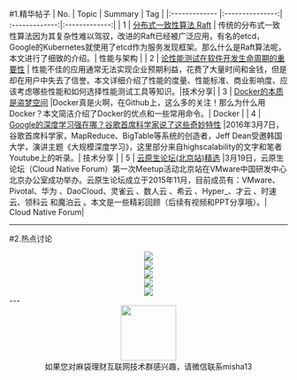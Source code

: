 #1.精华帖子
| No.  | Topic  | Summary | Tag |
|:------------- |:---------------:| :-------------:|:-------------:|
| 1 | [分布式一致性算法 Raft](http://mp.weixin.qq.com/s?__biz=MzA4Nzc4MjI4MQ==&mid=403562521&idx=1&sn=d69a9833999de4a5f23d3914308eb52f&scene=1&srcid=0322CvZ5DkbHG3e113E6rS1L#rd) | 传统的分布式一致性算法因为其复杂性难以驾驭，改进的Raft已经被广泛应用，有名的etcd，Google的Kubernetes就使用了etcd作为服务发现框架。那么什么是Raft算法呢，本文进行了细致的介绍。| 性能与架构 |
| 2 | [论性能测试在软件开发生命周期的重要性](http://mp.weixin.qq.com/s?__biz=MzA5NTkwMzkwNQ==&mid=402835485&idx=1&sn=81621ff8e2b0d4d34938dfa055e75014&scene=1&srcid=0323aGsGBX7HrdgmOWmJPMnI#rd) | 性能不佳的应用通常无法实现企业预期利益，花费了大量时间和金钱，但是却在用户中失去了信誉。本文详细介绍了性能的度量、性能标准、商业影响度、应该考虑哪些性能和如何选择性能测试工具等知识。|技术分享|
| 3 | [Docker的本质是盗梦空间](http://mp.weixin.qq.com/s?__biz=MzA5NTcyMjg1Nw==&mid=403656120&idx=1&sn=40d37b532c404c81b8f94ee47ace5912&scene=1&srcid=0324eYJTsAebeguvtBOFWbV2#rd) |Docker真是火啊，在Github上，这么多的关注！那么为什么用Docker？本文简洁介绍了Docker的优点和一些常用命令。|  Docker |
| 4 | [Google的深度学习强在哪？谷歌首席科学家说了这些奇妙特性](http://mp.weixin.qq.com/s?__biz=MzA3NTM4NDE2Mw==&mid=401777115&idx=1&sn=b4ffd5cc3a5600ded3ade5a62dd6779b&scene=1&srcid=0326T2hVqsFWmTKc2KO9OSTY#rd) |2016年3月7日，谷歌首席科学家，MapReduce、BigTable等系统的创造者，Jeff Dean受邀韩国大学，演讲主题《大规模深度学习》，这里部分来自highscalability的文字和笔者Youtube上的听录。|  技术分享 |
| 5 | [云原生论坛(北京站)精选](http://mp.weixin.qq.com/s?__biz=MzAwNzUyNzI5Mw==&mid=480664420&idx=1&sn=d38bc69ef3b7f8961f6be7a8f53cf1e7&scene=1&srcid=0325pBJ8HQbp7Uyyo5Bv5vz7#rd) |3月19日，云原生论坛（Cloud Native Forum）第一次Meetup活动北京站在VMware中国研发中心北京办公室成功举办。云原生论坛成立于2015年11月，目前成员有：VMware、Pivotal、华为 、DaoCloud、灵雀云 、数人云 、希云 、Hyper_、才云 、时速云、领科云 和魔泊云 。本文是一些精彩回顾（后续有视频和PPT分享哦）。|  Cloud Native Forum|


---
#2.热点讨论
<div align=center>
<img src="http://fmn.rrimg.com/fmn076/20160328/1215/large_auKE_11e10002679c1e80.jpg" >
</div>
<div align=center>
<img src="http://fmn.rrimg.com/fmn073/20160328/1215/large_pZ9T_b7e300007cb41e80.jpg" >
</div>
<div align=center>
<img src="http://fmn.xnpic.com/fmn072/20160328/1215/large_rH9c_dd9b00007c981e83.jpg" >
</div>
<div align=center>
<img src="http://fmn.rrfmn.com/fmn070/20160328/1215/large_ngBf_52ef00009f9f1e84.jpg" >
</div>

</div>
<div align=center>
<img src="http://fmn.rrfmn.com/fmn078/20160328/1215/large_hnPy_bfd600001be21e7f.jpg" >
</div>
---
<div align=center>
<img src="http://tp1.sinaimg.cn/5360958752/180/40095350112/1" width="100" height="100" >
</div>
<html>
<body>
<div align="center" style="border:lpx solid red">
如果您对麻袋理财互联网技术群感兴趣，请微信联系misha13
</div>
